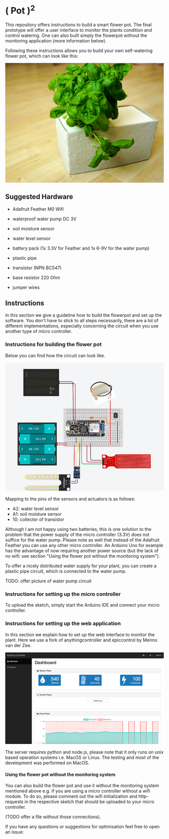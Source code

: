 # ( Pot )<sup>2</sup>

This repository offers instructions to build a smart flower pot. The final prototype will offer a user interface to monitor the plants condition and control watering. One can also built simply the flowerpot without the monitoring application (more information below).

Following these instructions allows you to build your own self-watering flower pot, which can look like this:

![Flower Pot Example](/images/FlowerPotExample.jpg)

## Suggested Hardware

- Adafruit Feather M0 Wifi
- waterproof water pump DC 3V
- soil moisture sensor
- water level sensor
- battery pack (1x 3.3V for Feather and 1x 6-9V for the water pump)
- plastic pipe 

- transistor (NPN BC547)
- base resistor 220 Ohm
- jumper wires

## Instructions

In this section we give a guideline how to build the flowerpot and set up the software. You don't have to stick to all steps necessarily, there are a lot of different implementations, especially concerning the circuit when you use another type of micro controller. 

### Instructions for building the flower pot

Below you can find how the circuit can look like.

![Flower Pot Example](/images/circuit/circuitIncludingParts.jpg)

Mapping to the pins of the sensors and actuators is as follows:
- A2: water level sensor
- A1: soil moisture sensor
- 10: collector of transistor

Although I am not happy using two batteries, this is one solution to the problem that the power supply of the micro controller (3.3V) does not suffice for the water pump.
Please note as well that instead of the Adafruit Feather you can use any other micro controller. An Arduino Uno for example has the advantage of now requiring another power source (but the lack of no wifi: see section "Using the flower pot without the monitoring system").  

To offer a nicely distributed water supply for your plant, you can create a plastic pipe circuit, which is connected to the water pump.

TODO: offer picture of water pump circuit

### Instructions for setting up the micro controller

To upload the sketch, simply start the Arduino IDE and connect your micro controller.

### Instructions for setting up the web application

In this section we explain how to set up the web interface to monitor the plant. Here we use a fork of anythingcontroller and epiccontrol by Menno van der Zee.

![Web Userinterface Example](/images/MonitoringSystem.png)

The server requires python and node.js, please note that it only runs on unix based operation systems i.e. MacOS or Linux. The testing and most of the development was performed on MacOS.

#### Using the flower pot without the monitoring system

You can also build the flower pot and use it without the monitoring system mentioned above e.g. if you are using a micro controller without a wifi module. To do so, please comment out the wifi initialization and http-requests in the respective sketch that should be uploaded to your micro controller. 

(TODO offer a file without those connections).

If you have any questions or suggestions for optimisation feel free to open an issue: